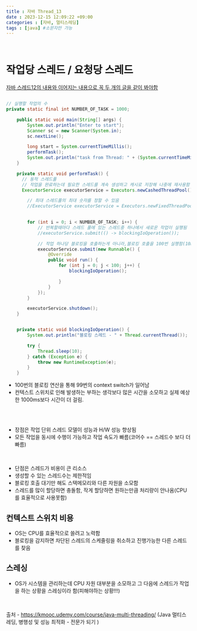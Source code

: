 ```yaml
---
title : 자바 Thread_13
date : 2023-12-15 12:09:22 +09:00
categories : [자바, 멀티스레딩]
tags : [java] #소문자만 가능
---
```


<br>

# 작업당 스레드 / 요청당 스레드

<U>자바 스레드12의 내용와 이어지는 내용으로 
꼭 두 개의 글을 같이 봐야함</U>

```java

// 실행할 작업의 수
private static final int NUMBER_OF_TASK = 1000;

    public static void main(String[] args) {
        System.out.println("Enter to start");
        Scanner sc = new Scanner(System.in);
        sc.nextLine();

        long start = System.currentTimeMillis();
        performTask();
        System.out.println("task from Thread: " + (System.currentTimeMillis() - start));
    }

    private static void performTask() {
      // 동적 스레드풀
      // 작업을 완료하는데 필요한 스레드를 계속 생성하고 캐시로 저장해 나중에 재사용함 (현실적 - 작업량이 얼마나인지 모르고, 몇 개의 스레드를 미리 할당해야할지도 모름)
      ExecutorService executorService = Executors.newCashedThreadPool();

        // 최대 스레드풀의 최대 숫자를 정할 수 있음
        //ExecutorService executorService = Executors.newFixedThreadPool(1000);

        
        for (int i = 0; i < NUMBER_OF_TASK; i++) {
            // 반복할때마다 스레드 풀에 있는 스레드중 하나에서 새로운 작업이 실행됨
            //executorService.submit(() -> blockingIoOperation());

            // 작업 하나당 블로킹을 호출하는게 아니라,블로킹 호출을 100번 실행함(10ms x 100 = 1000ms) 
            executorService.submit(new Runnable() {
                @Override
                public void run() {
                    for (int j = 0; j < 100; j++) {
                        blockingIoOperation();

                    }
                }
            });
        }

        executorService.shutdown();
    }


    private static void blockingIoOperation() {
        System.out.println("블로킹 스레드 - " + Thread.currentThread());

        try {
            Thread.sleep(10);
        } catch (Exception e) {
            throw new RuntimeException(e);
        }
    }
```
- 100번의 블로킹 연산을 통해 99번의 context switch가 일어남
- 컨텍스트 스위치로 인해 발생하는 부하는 생각보다 많은 시간을 소모하고 실제 예상한 1000ms보다 시간이 더 걸림.

<br><br>
- 장점은 작업 단위 스레드 모델이 성능과 H/W 성능 향상됨
- 모든 작업을 동시에 수행이 가능하고 작업 속도가 빠름(코어수 == 스레드수 보다 더 빠름)

<br>

- 단점은 스레드가 비용이 큰 리소스
- 생성할 수 있는 스레드수는 제한적임
- 블로킹 호출 대기만 해도 스택메모리와 다른 자원을 소모함
- 스레드를 많이 할당하면 충돌함, 작게 할당하면 원하는만큼 처리량이 안나옴(CPU를 효율적으로 사용못함)


## 컨텍스트 스위치 비용
- OS는 CPU를 효율적으로 쓸려고 노력함
- 블로킹을 감지하면 차단된 스레드의 스케줄링을 취소하고 진행가능한 다른 스레드를 찾음


## 스레싱
- OS가 시스템을 관리하는데 CPU 자원 대부분을 소모하고 그 다음에 스레드가 작업을 하는 상황을 스레싱이라 함(피해야하는 상황!!!)



<br>

출처 - https://kmooc.udemy.com/course/java-multi-threading/ 
(Java 멀티스레딩, 병행성 및 성능 최적화 - 전문가 되기
)
